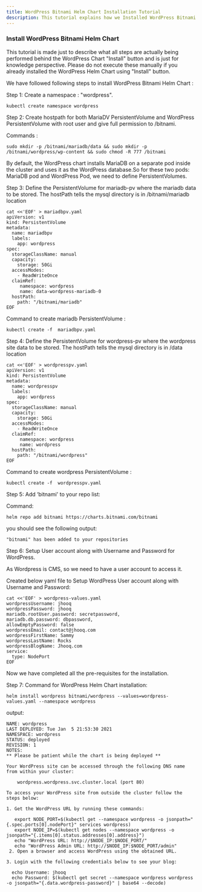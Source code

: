 ```yaml
---
title: WordPress Bitnami Helm Chart Installation Tutorial
description: This tutorial explains how we Installed WordPress Bitnami Helm Chart
---
```


### Install WordPress Bitnami Helm Chart

This tutorial is made just to describe what all steps are actually being performed behind the WordPress Chart "Install" button and is just for knowledge perspective.
Please do not execute these manually if you already installed the WordPress Helm Chart using "Install" button. 

We have followed following steps to install WordPress Bitnami Helm Chart :

Step 1: Create a namespace : "wordpress". 

```
kubectl create namespace wordpress
```

Step 2: Create hostpath for both MariaDV PersistentVolume and WordPress PersistentVolume with root user and give full permission to /bitnami.

Commands :

```
sudo mkdir -p /bitnami/mariadb/data && sudo mkdir -p /bitnami/wordpress/wp-content && sudo chmod -R 777 /bitnami
```


By default, the WordPress chart installs MariaDB on a separate pod inside the cluster and uses it as the WordPress database.So for these two pods: MariaDB pod and WordPress Pod, we need to define PersistentVolumes.
   
Step 3:  Define the PersistentVolume for mariadb-pv where the mariadb data to be stored. The hostPath tells the mysql directory is in /bitnami/mariadb location

```
cat <<'EOF' > mariadbpv.yaml
apiVersion: v1
kind: PersistentVolume
metadata:
  name: mariadbpv
  labels:
    app: wordpress
spec:
  storageClassName: manual
  capacity:
    storage: 50Gi
  accessModes:
    - ReadWriteOnce
  claimRef:
     namespace: wordpress
     name: data-wordpress-mariadb-0
  hostPath:
    path: "/bitnami/mariadb"
EOF
```


Command to create mariadb PersistentVolume :

```
kubectl create -f  mariadbpv.yaml
```


Step 4: Define the PersistentVolume for wordpress-pv where the wordpress site data to be stored. The hostPath tells the mysql directory is in /data location

```
cat <<'EOF' > wordpresspv.yaml
apiVersion: v1
kind: PersistentVolume
metadata:
  name: wordpresspv
  labels:
    app: wordpress
spec:
  storageClassName: manual
  capacity:
    storage: 50Gi
  accessModes:
    - ReadWriteOnce
  claimRef:
     namespace: wordpress
     name: wordpress
  hostPath:
    path: "/bitnami/wordpress"
EOF
```


Command to create wordpress PersistentVolume :

```
kubectl create -f  wordpresspv.yaml
```



Step 5: Add ‘bitnami' to your repo list:

Command:

```
helm repo add bitnami https://charts.bitnami.com/bitnami
```

you should see the following output:

```
"bitnami" has been added to your repositories
```


Step 6: Setup User account along with Username and Password for WordPress.

As Wordpress is CMS, so we need to have a user account to access it.

Created below yaml file to Setup WordPress User account along with Username and Password:

```
cat <<'EOF' > wordpress-values.yaml
wordpressUsername: jhooq
wordpressPassword: jhooq
mariadb.rootUser.password: secretpassword,
mariadb.db.password: dbpassword,
allowEmptyPassword: false
wordpressEmail: contact@jhooq.com
wordpressFirstName: Sammy
wordpressLastName: Rocks
wordpressBlogName: Jhooq.com
service: 
  type: NodePort
EOF
```


Now we have completed all the pre-requisites for the installation. 

Step 7: Command for WordPress Helm Chart installation:

```
helm install wordpress bitnami/wordpress --values=wordpress-values.yaml --namespace wordpress 
```

output:

```
NAME: wordpress
LAST DEPLOYED: Tue Jan  5 21:53:30 2021
NAMESPACE: wordpress
STATUS: deployed
REVISION: 1
NOTES:
** Please be patient while the chart is being deployed **

Your WordPress site can be accessed through the following DNS name from within your cluster:

    wordpress.wordpress.svc.cluster.local (port 80)

To access your WordPress site from outside the cluster follow the steps below:

1. Get the WordPress URL by running these commands:

   export NODE_PORT=$(kubectl get --namespace wordpress -o jsonpath="{.spec.ports[0].nodePort}" services wordpress)
   export NODE_IP=$(kubectl get nodes --namespace wordpress -o jsonpath="{.items[0].status.addresses[0].address}")
   echo "WordPress URL: http://$NODE_IP:$NODE_PORT/"
   echo "WordPress Admin URL: http://$NODE_IP:$NODE_PORT/admin"
 2. Open a browser and access WordPress using the obtained URL.

3. Login with the following credentials below to see your blog:

  echo Username: jhooq
  echo Password: $(kubectl get secret --namespace wordpress wordpress -o jsonpath="{.data.wordpress-password}" | base64 --decode)
```




